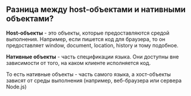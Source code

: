 ## Разница между host-объектами и нативными объектами?

**Host-объекты** - это объекты, которые предоставляются средой выполнения. Например, если пишется код для браузера, то он предоставляет window, document, location, history и тому подобное.  

**Нативные объекты** - часть спецификации языка. Они доступны вне зависимости от того, на каком клиенте исполняется код.

То есть нативные объекты - часть самого языка, а хост-объекты зависят от среды выполнения (например, веб-браузера или сервера Node.js)